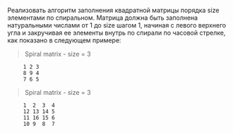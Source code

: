 Реализовать алгоритм заполнения  квадратной матрицы порядка size элементами по спиральном.
Матрица должна быть заполнена натуральными числами от 1 до size шагом 1, начиная с левого верхнего угла и закручивая ее элементы внутрь по спирали по часовой стрелке, как показано в следующем примере:

> Spiral matrix - size = 3

         1 2 3  
         8 9 4  
         7 6 5  

> Spiral matrix - size = 3
   
         1  2  3  4   
         12 13 14 5  
         11 16 15 6  
         10 9  8  7  
